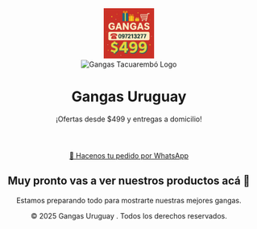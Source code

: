 <header>
  <img src="logo.png.jpg" alt="Logo Gangas Uruguay" style="height: 100px;" />

  <header>
    <img src="logo.png" alt="Gangas Tacuarembó Logo">
    <h1>Gangas Uruguay </h1>
    <p>¡Ofertas desde $499 y entregas a domicilio!</p>
  </header>

  <a class="whatsapp-btn" href="https://wa.me/59897213277" target="_blank">
    💬 Hacenos tu pedido por WhatsApp
  </a>

  <section class="productos">
    <h2>Muy pronto vas a ver nuestros productos acá 👀</h2>
    <p>Estamos preparando todo para mostrarte nuestras mejores gangas.</p>
  </section>

  <footer>
    © 2025 Gangas Uruguay . Todos los derechos reservados.
  </footer>
</body>
</html>